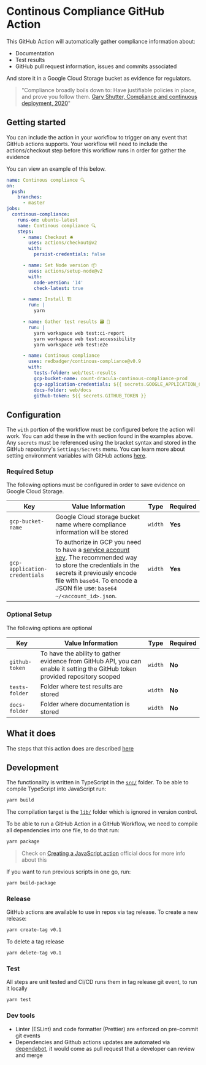 # Continous Compliance GitHub Action

This GitHub Action will automatically gather compliance information about:

- Documentation
- Test results
- GitHub pull request information, issues and commits associated

And store it in a Google Cloud Storage bucket as evidence for regulators.

> "Compliance broadly boils down to: Have justifiable policies in place, and prove you follow them. [Gary Shutter, Compliance and continuous deployment, 2020](https://gshutler.com/2020/12/compliance-and-continuous-deployment/)"

## Getting started

You can include the action in your workflow to trigger on any event that GitHub actions supports. Your workflow will need to include the actions/checkout step before this workflow runs in order for gather the evidence

You can view an example of this below.

```yml
name: Continous compliance 🔍
on:
  push:
    branches:
      - master
jobs:
  continous-compliance:
    runs-on: ubuntu-latest
    name: Continous compliance 🔍
    steps:
      - name: Checkout 🛎️
        uses: actions/checkout@v2
        with:
          persist-credentials: false

      - name: Set Node version 📦
        uses: actions/setup-node@v2
        with:
          node-version: '14'
          check-latest: true

      - name: Install 🏗
        run: |
          yarn

      - name: Gather test results 🗃 🧪
        run: |
          yarn workspace web test:ci-report
          yarn workspace web test:accessibility
          yarn workspace web test:e2e

      - name: Continous compliance
        uses: redbadger/continous-compliance@v0.9
        with:
          tests-folder: web/test-results
          gcp-bucket-name: count-dracula-continous-compliance-prod
          gcp-application-credentials: ${{ secrets.GOOGLE_APPLICATION_CREDENTIALS }}
          docs-folder: web/docs
          github-token: ${{ secrets.GITHUB_TOKEN }}
```

## Configuration

The `with` portion of the workflow must be configured before the action will work. You can add these in the with section found in the examples above. Any `secrets` must be referenced using the bracket syntax and stored in the GitHub repository's `Settings/Secrets` menu. You can learn more about setting environment variables with GitHub actions [here](https://docs.github.com/en/actions/reference/encrypted-secrets#creating-encrypted-secrets).

### Required Setup

The following options must be configured in order to save evidence on Google Cloud Storage.

| Key                           | Value Information                                                                                                                                                                                                                                                                                | Type    | Required |
| ----------------------------- | ------------------------------------------------------------------------------------------------------------------------------------------------------------------------------------------------------------------------------------------------------------------------------------------------ | ------- | -------- |
| `gcp-bucket-name`             | Google Cloud storage bucket name where compliance information will be stored                                                                                                                                                                                                                     | `width` | **Yes**  |
| `gcp-application-credentials` | To authorize in GCP you need to have a [service account key](https://console.cloud.google.com/apis/credentials/serviceaccountkey). The recommended way to store the credentials in the secrets it previously encode file with `base64`. To encode a JSON file use: `base64 ~/<account_id>.json`. | `width` | **Yes**  |

### Optional Setup

The following options are optional

| Key            | Value Information                                                                                                             | Type    | Required |
| -------------- | ----------------------------------------------------------------------------------------------------------------------------- | ------- | -------- |
| `github-token` | To have the ability to gather evidence from GitHub API, you can enable it setting the GitHub token provided repository scoped | `width` | **No**   |
| `tests-folder` | Folder where test results are stored                                                                                          | `width` | **No**   |
| `docs-folder`  | Folder where documentation is stored                                                                                          | `width` | **No**   |

## What it does

The steps that this action does are described [here](./src/steps/readme.md)

## Development

The functionality is written in TypeScript in the [`src/`](./src) folder. To be able to compile TypeScript into JavaScript run:

```sh
yarn build
```

The compilation target is the [`lib/`](./lib) folder which is ignored in version control.

To be able to run a GitHub Action in a GitHub Workflow, we need to compile all dependencies into one file, to do that run:

```sh
yarn package
```

> Check on [Creating a JavaScript action](https://docs.github.com/en/actions/creating-actions/creating-a-javascript-action#commit-tag-and-push-your-action-to-github) official docs for more info about this

If you want to run previous scripts in one go, run:

```sh
yarn build-package
```

### Release

GitHub actions are available to use in repos via tag release. To create a new release:

```sh
yarn create-tag v0.1
```

To delete a tag release

```sh
yarn delete-tag v0.1
```

### Test

All steps are unit tested and CI/CD runs them in tag release git event, to run it locally

```sh
yarn test
```

### Dev tools

- Linter (ESLint) and code formatter (Prettier) are enforced on pre-commit git events
- Dependencies and Github actions updates are automated via [dependabot](https://github.com/dependabot), it would come as pull request that a developer can review and merge
